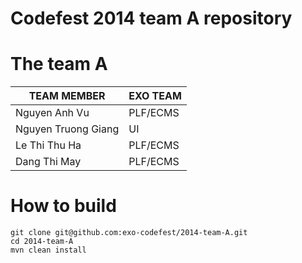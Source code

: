 Codefest 2014 team A repository
===========

# The team A


TEAM MEMBER | EXO TEAM
------------ | ------------- 
Nguyen Anh Vu | PLF/ECMS
Nguyen Truong Giang | UI
Le Thi Thu Ha | PLF/ECMS
Dang Thi May | PLF/ECMS

# How to build

	git clone git@github.com:exo-codefest/2014-team-A.git
	cd 2014-team-A
	mvn clean install